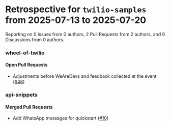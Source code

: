 # Retrospective for `twilio-samples` from 2025-07-13 to 2025-07-20

Reporting on 0 Issues from 0 authors, 2 Pull Requests from 2 authors, and 0 Discussions from 0 authors.


### wheel-of-twilio

#### Open Pull Requests

- Adjustments before WeAreDevs and feedback collected at the event ([#48](https://github.com/twilio-samples/wheel-of-twilio/pull/48))

### api-snippets

#### Merged Pull Requests

- Add WhatsApp messages for quickstart ([#10](https://github.com/twilio-samples/api-snippets/pull/10))